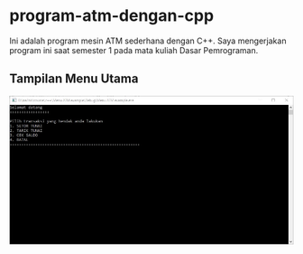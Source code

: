 # program-atm-dengan-cpp
Ini adalah program mesin ATM sederhana dengan C++. Saya mengerjakan program ini saat semester 1 pada mata kuliah Dasar Pemrograman.

## Tampilan Menu Utama
![alt text](https://github.com/zalks/program-atm-dengan-cpp/blob/main/ssmenuatm.jpg?raw=true)
